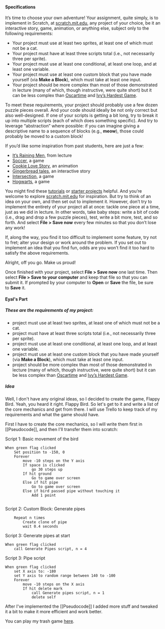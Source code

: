 
#### **Specifications**

It’s time to choose your own adventure! Your assignment, quite simply, is to implement in Scratch, at [scratch.mit.edu](https://scratch.mit.edu/), any project of your choice, be it an interactive story, game, animation, or anything else, subject only to the following requirements:

- Your project must use at least two sprites, at least one of which must not be a cat.
- Your project must have at least three scripts total (i.e., not necessarily three per sprite).
- Your project must use at least one conditional, at least one loop, and at least one variable.
- Your project must use at least one custom block that you have made yourself (via **Make a Block**), which must take at least one input.
- Your project should be more complex than most of those demonstrated in lecture (many of which, though instructive, were quite short) but it can be less complex than [Oscartime](https://scratch.mit.edu/projects/277537196) and [Ivy’s Hardest Game](https://scratch.mit.edu/projects/326129433).

To meet these requirements, your project should probably use a few dozen puzzle pieces overall. And your code should ideally be not only correct but also well-designed. If one of your scripts is getting a bit long, try to break it up into multiple scripts (each of which does something specific). And try to leverage “abstraction” where possible: if you can imagine giving a descriptive name to a sequence of blocks (e.g., **meow**), those could probably be moved to a custom block!

If you’d like some inspiration from past students, here are just a few:

- [It’s Raining Men](https://scratch.mit.edu/projects/37412/), from lecture
- [Soccer](https://scratch.mit.edu/projects/37413/), a game
- [Cookie Love Story](https://scratch.mit.edu/projects/26329196/), an animation
- [Gingerbread tales](https://scratch.mit.edu/projects/277536784/), an interactive story
- [Intersection](https://scratch.mit.edu/projects/75390754/), a game
- [Hogwarts](https://scratch.mit.edu/projects/422258685), a game

You might find these [tutorials](https://scratch.mit.edu/projects/editor/?tutorial=all) or [starter projects](https://scratch.mit.edu/starter-projects) helpful. And you’re welcome to explore [scratch.mit.edu](https://scratch.mit.edu/explore/projects/all) for inspiration. But try to think of an idea on your own, and then set out to implement it. However, don’t try to implement the entirety of your project all at once: tackle one piece at a time, just as we did in lecture. In other words, take baby steps: write a bit of code (i.e., drag and drop a few puzzle pieces), test, write a bit more, test, and so forth. And select **File > Save now** every few minutes so that you don’t lose any work!

If, along the way, you find it too difficult to implement some feature, try not to fret; alter your design or work around the problem. If you set out to implement an idea that you find fun, odds are you won’t find it too hard to satisfy the above requirements.

Alright, off you go. Make us proud!

Once finished with your project, select **File > Save now** one last time. Then select **File > Save to your computer** and keep that file so that you can submit it. If prompted by your computer to **Open** or **Save** the file, be sure to **Save** it.


#### **Eyal's Part**

##### **These are the requirements of my project:**

- project must use at least two sprites, at least one of which must not be a cat.
- project must have at least three scripts total (i.e., not necessarily three per sprite).
- project must use at least one conditional, at least one loop, and at least one variable.
- project must use at least one custom block that you have made yourself (via **Make a Block**), which must take at least one input.
- project should be more complex than most of those demonstrated in lecture (many of which, though instructive, were quite short) but it can be less complex than [Oscartime](https://scratch.mit.edu/projects/277537196) and [Ivy’s Hardest Game](https://scratch.mit.edu/projects/326129433).

##### **Idea**

Well, I don't have any original ideas, so I decided to create the game, Flappy Bird. Yeah, you heard it right. Flappy Bird. So let's get to it and write a list of the core mechanics and get from there. I will use Trello to keep track of my requirements and what the game should have.

First I have to create the core mechanics, so I will write them first in [[Pseudocode]], and then I'll transfer them into scratch:


Script 1: Basic movement of the bird

```
When green flag clicked
	Set position to -150, 0
	Forever
		move -10 steps on the Y axis
		If space is clicked
			go 30 steps up
		If hit ground
			Go to game over screen
		Else if hit pipe
			Go to game over screen
		Else if bird passed pipe without touching it
			Add 1 point
		
```


Script 2: Custom Block: Generate pipes

```
	Repeat n times
		Create clone of pipe
		wait 0.4 seconds
```


Script 3: Generate pipes at start

```
When green flag clicked
	call Generate Pipes script, n = 4
```

Script 3: Pipe script

```
When green flag clicked
	set X axis to: -180
	set Y axis to random range between 140 to -100
	Forever
		move -10 steps on the X axis
		If hit delete mark
			call Generate pipes script, n = 1
			delete self
```

After I've implemented the [[Pseudocode]] I added more stuff and tweaked it a bit to make it more efficient and work better.

You can play my trash game [here](https://scratch.mit.edu/projects/1189764705).
